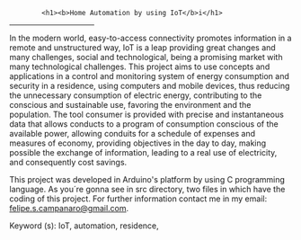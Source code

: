 			<h1><b>Home Automation by using IoT</b>i</h1>
<hr width=30% noshade>

In the modern world, easy-to-access connectivity promotes information in a remote
and unstructured way, IoT is a leap providing great changes and many challenges,
social and technological, being a promising market with many technological challenges.
This project aims to use concepts and applications in a control and monitoring system
of energy consumption and security in a residence, using computers and mobile devices,
thus reducing the unnecessary consumption of electric energy, contributing to
the conscious and sustainable use, favoring the environment and the population. The
tool consumer is provided with precise and instantaneous data that allows conducts
to a program of consumption conscious of the available power, allowing conduits for a
schedule of expenses and measures of economy, providing objectives in the day to day,
making possible the exchange of information, leading to a real use of electricity, and
consequently cost savings.

This project was developed in Arduino's platform by using C programming language. As you´re 
gonna see in src directory, two files in which have the coding of this project.
For further information contact me in my email: felipe.s.campanaro@gmail.com.

Keyword (s): IoT, automation, residence,
